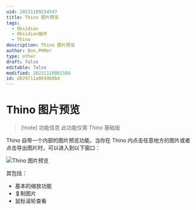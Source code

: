 ```yaml
---
uid: 20231109234547
title: Thino 图片预览
tags:
  - Obsidian
  - Obsidian插件
  - Thino
description: Thino 图片预览
author: Bon,PKMer
type: other
draft: false
editable: false
modified: 20231110001504
id: d029711a0049b0bd
---
```


# Thino 图片预览

> [!note] 功能信息
> 此功能仅需 Thino 基础版

Thino 自带一个内部的图片预览功能，当你在 Thino 内点击任意地方的图片或者点击导出图片时，可以进入到以下窗口：

![Thino 图片预览](https://cdn.pkmer.cn/images/Pasted%20image%2020231109150741.png!pkmer)

其包括：

- 基本的缩放功能
- 复制图片
- 鼠标滚轮查看

